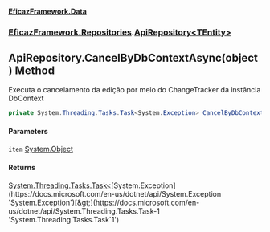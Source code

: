 #### [EficazFramework.Data](EficazFrameworkData.md 'EficazFramework Data')
### [EficazFramework.Repositories](EficazFrameworkData.md#EficazFramework.Repositories 'EficazFramework.Repositories').[ApiRepository&lt;TEntity&gt;](EficazFramework.Repositories/ApiRepository_TEntity_.md 'EficazFramework.Repositories.ApiRepository<TEntity>')

## ApiRepository<TEntity>.CancelByDbContextAsync(object) Method

Executa o cancelamento da edição por meio do ChangeTracker da instância DbContext

```csharp
private System.Threading.Tasks.Task<System.Exception> CancelByDbContextAsync(object item);
```
#### Parameters

<a name='EficazFramework.Repositories.ApiRepository_TEntity_.CancelByDbContextAsync(object).item'></a>

`item` [System.Object](https://docs.microsoft.com/en-us/dotnet/api/System.Object 'System.Object')

#### Returns
[System.Threading.Tasks.Task&lt;](https://docs.microsoft.com/en-us/dotnet/api/System.Threading.Tasks.Task-1 'System.Threading.Tasks.Task`1')[System.Exception](https://docs.microsoft.com/en-us/dotnet/api/System.Exception 'System.Exception')[&gt;](https://docs.microsoft.com/en-us/dotnet/api/System.Threading.Tasks.Task-1 'System.Threading.Tasks.Task`1')
